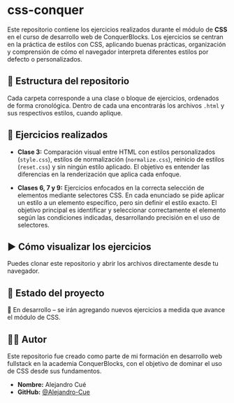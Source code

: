 # css-conquer

Este repositorio contiene los ejercicios realizados durante el módulo de **CSS** en el curso de desarrollo web de ConquerBlocks. Los ejercicios se centran en la práctica de estilos con CSS, aplicando buenas prácticas, organización y comprensión de cómo el navegador interpreta diferentes estilos por defecto o personalizados.

## 📁 Estructura del repositorio

Cada carpeta corresponde a una clase o bloque de ejercicios, ordenados de forma cronológica. Dentro de cada una encontrarás los archivos `.html` y sus respectivos estilos, cuando aplique.


## 📌 Ejercicios realizados

- **Clase 3:** Comparación visual entre HTML con estilos personalizados (`style.css`), estilos de normalización (`normalize.css`), reinicio de estilos (`reset.css`) y sin ningún estilo aplicado. El objetivo es entender las diferencias en la renderización que aplica cada enfoque.

- **Clases 6, 7 y 9:** Ejercicios enfocados en la correcta selección de elementos mediante selectores CSS. En cada enunciado se pide aplicar un estilo a un elemento específico, pero sin definir el estilo exacto. El objetivo principal es identificar y seleccionar correctamente el elemento según las condiciones indicadas, desarrollando precisión en el uso de selectores.


## ▶ Cómo visualizar los ejercicios

Puedes clonar este repositorio y abrir los archivos directamente desde tu navegador.







## 🚧 Estado del proyecto

🧱 En desarrollo – se irán agregando nuevos ejercicios a medida que avance el módulo de CSS.

## 👨‍💻 Autor

Este repositorio fue creado como parte de mi formación en desarrollo web fullstack en la academia ConquerBlocks, con el objetivo de dominar el uso de CSS desde sus fundamentos.

- **Nombre:** Alejandro Cué  
- **GitHub:** [@Alejandro-Cue](https://github.com/Alejandro-Cue)
